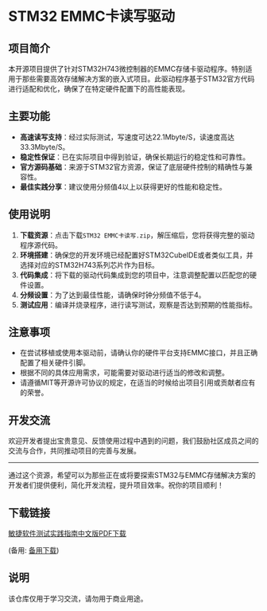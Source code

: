 # STM32 EMMC卡读写驱动

## 项目简介

本开源项目提供了针对STM32H743微控制器的EMMC存储卡驱动程序。特别适用于那些需要高效存储解决方案的嵌入式项目。此驱动程序基于STM32官方代码进行适配和优化，确保了在特定硬件配置下的高性能表现。

## 主要功能

- **高速读写支持**：经过实际测试，写速度可达22.1Mbyte/S，读速度高达33.3Mbyte/S。
- **稳定性保证**：已在实际项目中得到验证，确保长期运行的稳定性和可靠性。
- **官方源码基础**：来源于STM32官方资源，保证了底层硬件控制的精确性与兼容性。
- **最佳实践分享**：建议使用分频值4以上以获得更好的性能和稳定性。

## 使用说明

1. **下载资源**：点击下载`STM32 EMMC卡读写.zip`，解压缩后，您将获得完整的驱动程序源代码。
2. **环境搭建**：确保您的开发环境已经配置好STM32CubeIDE或者类似工具，并选择对应的STM32H743系列芯片作为目标。
3. **代码集成**：将下载的驱动代码集成到您的项目中，注意调整配置以匹配您的硬件设置。
4. **分频设置**：为了达到最佳性能，请确保时钟分频值不低于4。
5. **测试应用**：编译并烧录程序，进行读写测试，观察是否达到预期的性能指标。

## 注意事项

- 在尝试移植或使用本驱动前，请确认你的硬件平台支持EMMC接口，并且正确配置了相关硬件引脚。
- 根据不同的具体应用需求，可能需要对驱动进行适当的修改和调整。
- 请遵循MIT等开源许可协议的规定，在适当的时候给出项目引用或贡献者应有的荣誉。

## 开发交流

欢迎开发者提出宝贵意见、反馈使用过程中遇到的问题，我们鼓励社区成员之间的交流与合作，共同推动项目的完善与发展。

---

通过这个资源，希望可以为那些正在或将要探索STM32与EMMC存储解决方案的开发者们提供便利，简化开发流程，提升项目效率。祝你的项目顺利！

## 下载链接
[敏捷软件测试实践指南中文版PDF下载](https://pan.quark.cn/s/422f945c50d6) 

(备用: [备用下载](https://pan.baidu.com/s/19zYhJrWxGmlRR4yBy-N7cg?pwd=1234))

## 说明

该仓库仅用于学习交流，请勿用于商业用途。
